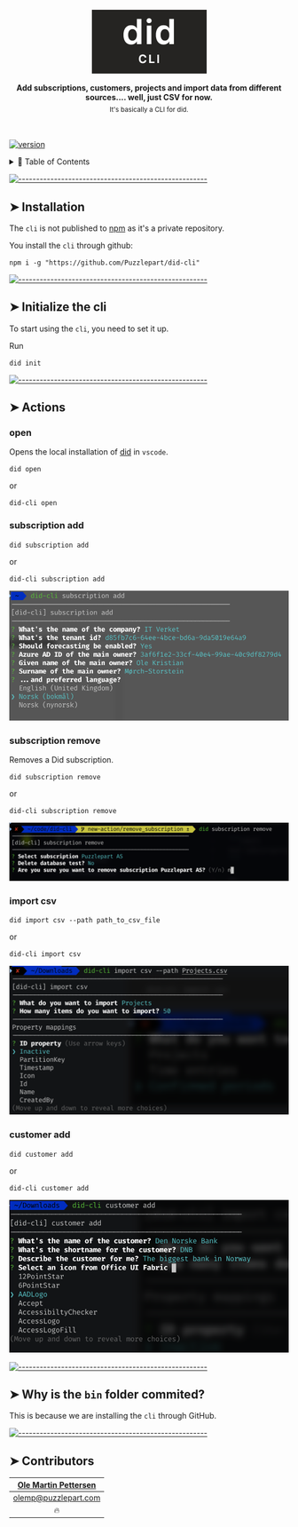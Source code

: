 <!-- ⚠️ This README has been generated from the file(s) "readme.blueprint.md" ⚠️--><p align="center">
  <img src="assets/logo.png" alt="Logo" width="207" height="115" />
</p> <p align="center">
  <b>Add subscriptions, customers, projects and import data from different sources.... well, just CSV for now.</b></br>
  <sub>It's basically a CLI for did.<sub>
</p>

<br />


[![version](https://img.shields.io/badge/version-0.0.36-green.svg)](https://semver.org)

<details>
<summary>📖 Table of Contents</summary>
<br />

[![-----------------------------------------------------](https://raw.githubusercontent.com/andreasbm/readme/master/assets/lines/rainbow.png)](#table-of-contents)

## ➤ Table of Contents

* [➤ Installation](#-installation)
* [➤ Initialize the cli](#-initialize-the-cli)
* [➤ Actions](#-actions)
	* [open](#open)
	* [subscription add](#subscription-add)
	* [subscription remove](#subscription-remove)
	* [import csv](#import-csv)
	* [customer add](#customer-add)
* [➤ Why is the `bin` folder commited?](#-why-is-the-bin-folder-commited)
* [➤ Contributors](#-contributors)
</details>


[![-----------------------------------------------------](https://raw.githubusercontent.com/andreasbm/readme/master/assets/lines/rainbow.png)](#installation)

## ➤ Installation
The `cli` is not published to [npm](https://www.npmjs.com/) as it's a private repository.

You install the `cli` through github:

```shell
npm i -g "https://github.com/Puzzlepart/did-cli"
```


[![-----------------------------------------------------](https://raw.githubusercontent.com/andreasbm/readme/master/assets/lines/rainbow.png)](#initialize-the-cli)

## ➤ Initialize the cli
To start using the `cli`, you need to set it up.

Run

```shell
did init
```







[![-----------------------------------------------------](https://raw.githubusercontent.com/andreasbm/readme/master/assets/lines/rainbow.png)](#actions)

## ➤ Actions

### open

Opens the local installation of [did]() in `vscode`.

```shell
did open
```

or

```shell
did-cli open
```


### subscription add

```shell
did subscription add
```

or

```shell
did-cli subscription add
```

![image-20210311092849679](assets/image-20210311092849679.png)


### subscription remove

Removes a Did subscription.

```shell
did subscription remove
```

or

```shell
did-cli subscription remove
```

![image-20210311145039854](assets/image-20210311145039854.png)


### import csv

```shell
did import csv --path path_to_csv_file
```

or

```shell
did-cli import csv
```

![image-20210311092955701](assets/image-20210311092955701.png)


### customer add

```shell
did customer add
```

or

```shell
did-cli customer add
```

![image-20210311093034792](assets/image-20210311093034792.png)




[![-----------------------------------------------------](https://raw.githubusercontent.com/andreasbm/readme/master/assets/lines/rainbow.png)](#why-is-the-bin-folder-commited)

## ➤ Why is the `bin` folder commited?
This is because we are installing the `cli` through GitHub.


[![-----------------------------------------------------](https://raw.githubusercontent.com/andreasbm/readme/master/assets/lines/rainbow.png)](#contributors)

## ➤ Contributors
	

| [Ole Martin Pettersen](undefined)                |
|:--------------------------------------------------:|
| [olemp@puzzlepart.com](mailto:olemp@puzzlepart.com) |
| 🔥                                               |
